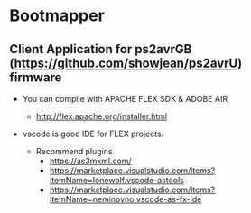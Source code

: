 # Bootmapper

## Client Application for ps2avrGB (https://github.com/showjean/ps2avrU) firmware

- You can compile with APACHE FLEX SDK & ADOBE AIR
  - http://flex.apache.org/installer.html
  
- vscode is good IDE for FLEX projects.
  - Recommend plugins
    - https://as3mxml.com/
    - https://marketplace.visualstudio.com/items?itemName=lonewolf.vscode-astools
    - https://marketplace.visualstudio.com/items?itemName=neminovno.vscode-as-fx-ide
